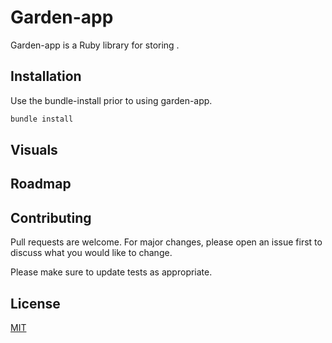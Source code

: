 
# Garden-app

Garden-app is a Ruby library for storing .

## Installation

Use the bundle-install prior to using garden-app.

```bash
bundle install
```

## Visuals

## Roadmap

## Contributing
Pull requests are welcome. For major changes, please open an issue first to discuss what you would like to change.

Please make sure to update tests as appropriate.

## License
[MIT](https://choosealicense.com/licenses/mit/)